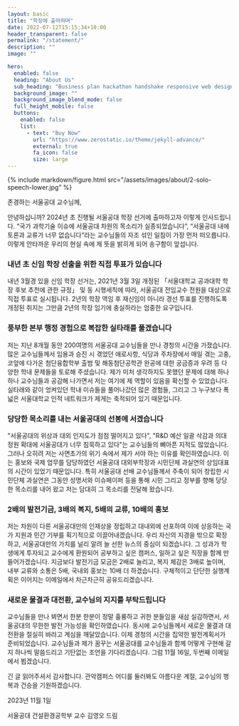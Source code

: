```yaml
---
layout: basic
title: "학장에 출마하며"
date: 2022-07-12T15:15:34+10:00
header_transparent: false
permalink: "/statement/"
description: ""
image: ""

hero:
  enabled: false
  heading: "About Us"
  sub_heading: "Business plan hackathon handshake responsive web design."
  background_image: ""
  background_image_blend_mode: false
  full_height_mobile: false
  buttons:
    enabled: false
    list:
      - text: "Buy Now"
        url: "https://www.zerostatic.io/theme/jekyll-advance/"
        external: true
        fa_icon: false
        size: large
---
```


{% include markdown/figure.html src="/assets/images/about/2-solo-speech-lower.jpg" %}

존경하는 서울공대 교수님께,

안녕하십니까? 2024년 초 진행될 서울공대 학장 선거에 출마하고자 이렇게 인사드립니다. “국가 과학기술 이슈에 서울공대 차원의 목소리가 실종되었습니다”, “서울공대 내에 토론과 교류가 너무 없습니다”라는 교수님들의 자조 섞인 일침이 가장 먼저 떠오릅니다. 이렇게 안타까운 우리의 현실 속에 제 뜻을 밝히게 되어 송구함이 앞섭니다.

### 내년 초 신임 학장 선출을 위한 직접 투표가 있습니다

내년 3월경 있을 신임 학장 선거는, 2021년 3월 3일 개정된 「서울대학교 공과대학 학장 후보 추천에 관한 규정」 및 동 시행세칙에 따라, 서울공대 전임교수 전원을 대상으로 직접 투표로 실시됩니다. 2년의 학장 역임 후 재신임이 아니라 경선 투표를 진행하도록 개정된 취지는 그만큼 2년의 학장 임기에 충실하라는 엄중한 요구입니다.

### 풍부한 본부 행정 경험으로 복잡한 실타래를 풀겠습니다

저는 지난 8개월 동안 200여명의 서울공대 교수님들을 만나 경청의 시간을 가졌습니다. 많은 교수님들께서 임용과 승진 시 겪었던 애로사항, 식당과 주차장에서 매일 겪는 고충, 코앞에 다가온 첨단융합학부 출범 및 해동첨단공학관 완공에 대한 궁금증과 우려 등 다양한 학내 문제들을 토로해 주셨습니다. 제가 미처 생각하지도 못했던 문제에 대해 하나 하나 교수님들과 공감해 나가면서 저는 여기에 제 역할이 있음을 확신할 수 있었습니다. 실타래와 같이 엉켜있던 학내 이슈들을 풀어나갔던 많은 경험들, 그리고 그 누구보다 폭 넓은 서울대학교 인적 네트워크가 제게는 축적되어 있기 때문입니다.

### 당당한 목소리를 내는 서울공대의 선봉에 서겠습니다

"서울공대의 위상과 대외 인지도가 점점 떨어지고 있다", "R&D 예산 일괄 삭감과 의대 정원 확대에 서울공대가 너무 침묵하고 있다"는 교수님들의 뼈아픈 지적도 많았습니다. 그러나 오히려 저는 사면초가의 위기 속에서 제가 서야 하는 이유를 확인하였습니다. 이는 홍보와 국제 업무를 담당하였던 서울공대 대외부학장과 시민단체 과실연의 상임대표의 시간이 있었기 때문입니다. 특히 서울공대 선배 교수님들께서 주축이 되어 창립한 시민단체 과실연은 그동안 성명서와 이슈페이퍼 등을 통해 시민 그리고 정부를 향해 당당한 목소리를 내어 왔고 저는 담대히 그 목소리를 전달해 왔습니다.

### 2배의 발전기금, 3배의 복지, 5배의 교류, 10배의 홍보

저는 차원이 다른 서울공대만의 인재상을 정립하고 대내외에 선포하여 이에 상응하는 국가 지원과 민간 기부를 획기적으로 이끌어내겠습니다. 우리 자신의 지경을 밖으로 확장하고, 서울공대만의 가치를 널리 알려 늘 선한 뉴스의 중심이 되겠습니다. 그 성과가 학생에게 투자되고 교수에게 환원되어 공부하고 싶은 캠퍼스, 일하고 싶은 직장을 함께 만들어가겠습니다. 지금보다 발전기금 모금은 2배로 늘리고, 복지 체감은 3배로 높이며, 내부 교류와 소통은 5배, 국내외 홍보는 10배 더 하겠습니다. 구체적이고 단단한 실행계획은 이어지는 이메일에서 차근차근히 공유드리겠습니다.

### 새로운 물결과 대전환, 교수님의 지지를 부탁드립니다

교수님들을 만나 뵈면서 한분 한분이 정말 훌륭하고 귀한 분들임을 새삼 실감하면서, 서울공대의 무한한 발전 가능성을 확인하였습니다. 동시에 교수님들께서 새로운 물결과 대전환을 절실히 바라고 계심을 깨달았습니다. 이제 경청의 시간을 집약한 발전계획서가 준비되었습니다. 교수님들과 제가 꿈꾸는 서울공대를 교수님들과 함께 어떻게 구현해 갈지 하나씩 말씀드리고 기탄없는 조언을 기다리겠습니다. 그럼 11월 16일, 두번째 이메일에서 뵙겠습니다. 

긴 글 읽어주셔서 감사합니다. 관악캠퍼스 어디를 둘러봐도 아름다운 계절, 교수님의 행복과 건승을 기원하겠습니다.

2023년 11월 1일

서울공대 건설환경공학부 교수 김영오 드림

